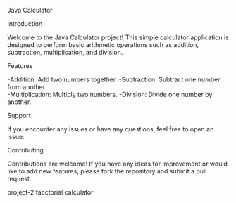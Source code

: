 Java Calculator

Introduction

Welcome to the Java Calculator project! This simple calculator application is designed to perform basic arithmetic operations such as addition, subtraction, multiplication, and division.

Features

-Addition: Add two numbers together.
-Subtraction: Subtract one number from another.       
-Multiplication: Multiply two numbers.
-Division: Divide one number by another.

Support

If you encounter any issues or have any questions, feel free to open an issue.

Contributing

Contributions are welcome! If you have any ideas for improvement or would like to add new features, please fork the repository and submit a pull request.




project-2
facctorial calculator 



